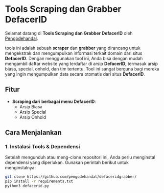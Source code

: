# Tools Scraping dan Grabber DefacerID

Selamat datang di **Tools Scraping dan Grabber DefacerID** oleh [Pengodehandal](https://github.com/pengodehandal).

tools ini adalah sebuah **scraper** dan **grabber** yang dirancang untuk mengekstrak dan mengumpulkan informasi terkait domain dari situs **DefacerID**. Dengan menggunakan tool ini, Anda bisa dengan mudah mengambil daftar website yang terdaftar di arsip **DefacerID**, termasuk arsip biasa, special, onhold, dan tim tertentu. Tool ini sangat berguna bagi mereka yang ingin mengumpulkan data secara otomatis dari situs **DefacerID**.

## Fitur

- **Scraping dari berbagai menu DefacerID**:
  - Arsip Biasa
  - Arsip Special
  - Arsip Onhold

## Cara Menjalankan

### 1. Instalasi Tools & Dependensi

Setelah mengunduh atau meng-clone repositori ini, Anda perlu menginstal dependensi yang diperlukan. Gunakan perintah berikut untuk menginstalnya:

```bash
git clone https://github.com/pengodehandal/defaceridgrabber/
pip install -r requirements.txt
python3 defacerid.py

